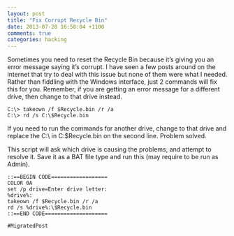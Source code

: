 ```yaml
---
layout: post
title: "Fix Corrupt Recycle Bin"
date: 2013-07-28 16:58:04 +1100
comments: true
categories: hacking
---
```

Sometimes you need to reset the Recycle Bin because it’s giving you an error message saying it’s corrupt. I have seen a few posts around on the internet that try to deal with this issue but none of them were what I needed. Rather than fiddling with the Windows interface, just 2 commands will fix this for you. Remember, if you are getting an error message for a different drive, then change to that drive instead.

    C:\> takeown /f $Recycle.bin /r /a
    C:\> rd /s C:\$Recycle.bin

If you need to run the commands for another drive, change to that drive and replace the C:\ in C:\$Recycle.bin on the second line. Problem solved.

This script will ask which drive is causing the problems, and attempt to resolve it. Save it as a BAT file type and run this (may require to be run as Admin).

    ::==BEGIN CODE==================
    COLOR 0A
    set /p drive=Enter drive letter:
    %drive%:
    takeown /f $Recycle.bin /r /a
    rd /s %drive%:\$Recycle.bin
    ::==END CODE====================

`#MigratedPost`